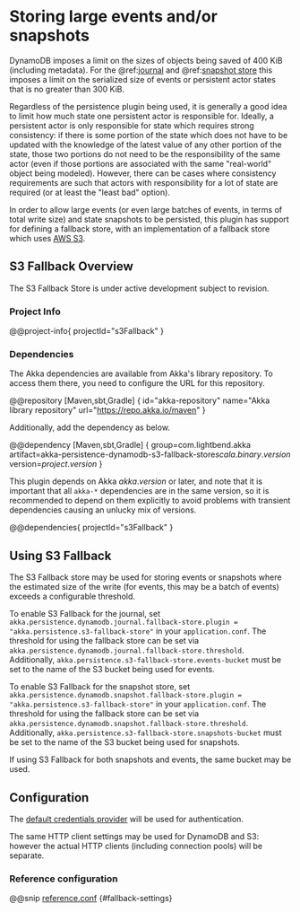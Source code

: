 # Storing large events and/or snapshots

DynamoDB imposes a limit on the sizes of objects being saved of 400 KiB (including metadata).  For the @ref:[journal](journal.md) and @ref:[snapshot store](snapshots.md) this imposes a limit on the serialized size of events or persistent actor states that is no greater than 300 KiB.

Regardless of the persistence plugin being used, it is generally a good idea to limit how much state one persistent actor is responsible for.  Ideally, a persistent actor is only responsible for state which requires strong consistency: if there is some portion of the state which does not have to be updated with the knowledge of the latest value of any other portion of the state, those two portions do not need to be the responsibility of the same actor (even if those portions are associated with the same "real-world" object being modeled).  However, there can be cases where consistency requirements are such that actors with responsibility for a lot of state are required (or at least the "least bad" option).

In order to allow large events (or even large batches of events, in terms of total write size) and state snapshots to be persisted, this plugin has support for defining a fallback store, with an implementation of a fallback store which uses [AWS S3](https://aws.amazon.com/s3/).

## S3 Fallback Overview

The S3 Fallback Store is under active development subject to revision.

### Project Info

@@project-info{ projectId="s3Fallback" }

### Dependencies

The Akka dependencies are available from Akka's library repository. To access them there, you need to configure the URL for this repository.

@@repository [Maven,sbt,Gradle] {
id="akka-repository"
name="Akka library repository"
url="https://repo.akka.io/maven"
}

Additionally, add the dependency as below.

@@dependency [Maven,sbt,Gradle] {
  group=com.lightbend.akka
  artifact=akka-persistence-dynamodb-s3-fallback-store$scala.binary.version$
  version=$project.version$
}

This plugin depends on Akka $akka.version$ or later, and note that it is important that all `akka-*` 
dependencies are in the same version, so it is recommended to depend on them explicitly to avoid problems 
with transient dependencies causing an unlucky mix of versions.

@@dependencies{ projectId="s3Fallback" }

## Using S3 Fallback

The S3 Fallback store may be used for storing events or snapshots where the estimated size of the write (for events, this may be a batch of events) exceeds a configurable threshold.

To enable S3 Fallback for the journal, set `akka.persistence.dynamodb.journal.fallback-store.plugin = "akka.persistence.s3-fallback-store"` in your `application.conf`.  The threshold for using the fallback store can be set via `akka.persistence.dynamodb.journal.fallback-store.threshold`.  Additionally, `akka.persistence.s3-fallback-store.events-bucket` must be set to the name of the S3 bucket being used for events.

To enable S3 Fallback for the snapshot store, set `akka.persistence.dynamodb.snapshot.fallback-store.plugin = "akka.persistence.s3-fallback-store"` in your `application.conf`.  The threshold for using the fallback store can be set via `akka.persistence.dynamodb.snapshot.fallback-store.threshold`.  Additionally, `akka.persistence.s3-fallback-store.snapshots-bucket` must be set to the name of the S3 bucket being used for snapshots.

If using S3 Fallback for both snapshots and events, the same bucket may be used.

## Configuration

The [default credentials provider](https://docs.aws.amazon.com/sdk-for-java/latest/developer-guide/credentials-chain.html) will be used for authentication.

The same HTTP client settings may be used for DynamoDB and S3: however the actual HTTP clients (including connection pools) will be separate.

### Reference configuration

@@snip [reference.conf](/s3-fallback-store/src/main/resources/reference.conf) {#fallback-settings}
